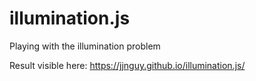 # illumination.js
Playing with the illumination problem

Result visible here: https://jjnguy.github.io/illumination.js/
